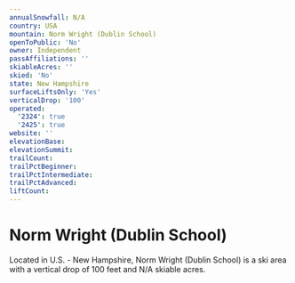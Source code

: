 ```yaml
---
annualSnowfall: N/A
country: USA
mountain: Norm Wright (Dublin School)
openToPublic: 'No'
owner: Independent
passAffiliations: ''
skiableAcres: ''
skied: 'No'
state: New Hampshire
surfaceLiftsOnly: 'Yes'
verticalDrop: '100'
operated:
  '2324': true
  '2425': true
website: ''
elevationBase:
elevationSummit:
trailCount:
trailPctBeginner:
trailPctIntermediate:
trailPctAdvanced:
liftCount:
---
```



# Norm Wright (Dublin School)

Located in U.S. - New Hampshire, Norm Wright (Dublin School) is a ski area with a vertical drop of 100 feet and N/A skiable acres.
